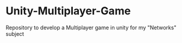 # Unity-Multiplayer-Game
Repository to develop a Multiplayer game in unity for my "Networks" subject
